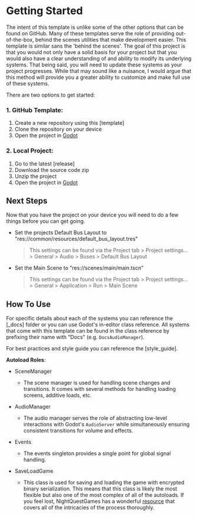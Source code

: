 # Getting Started

The intent of this template is unlike some of the other options that can be found on GitHub. Many
of these templates serve the role of providing out-of-the-box, behind the scenes utilities that
make development easier. This template is similar sans the 'behind the scenes'. The goal of this
project is that you would not only have a solid basis for your project but that you would also
have a clear understanding of and ability to modify its underlying systems. That being said, you
will need to update these systems as your project progresses. While that may sound like a nuisance,
I would argue that this method will provide you a greater ability to customize and make full use
of these systems.

There are two options to get started:

### 1. GitHub Template:
1. Create a new repository using this [template]
2. Clone the repository on your device
3. Open the project in [Godot](https://godotengine.org/download/)

### 2. Local Project:
1. Go to the latest [release]
2. Download the source code zip
3. Unzip the project
4. Open the project in [Godot](https://godotengine.org/download/)


## Next Steps

Now that you have the project on your device you will need to do a few things before you can
get going.

- Set the projects Default Bus Layout to "res://common/resources/default_bus_layout.tres"

  > This settings can be found via the Project tab > Project settings... > General > Audio >
  > Buses > Default Bus Layout

- Set the Main Scene to "res://scenes/main/main.tscn"

  > This settings can be found via the Project tab > Project settings... > General > Application >
  > Run > Main Scene

## How To Use

For specific details about each of the systems you can reference the [_docs] folder or you can
use Godot's in-editor class reference. All systems that come with this template can be found in
the class reference by prefixing their name with "Docs" (e.g. `DocsAudioManager`).

For best practices and style guide you can reference the [style_guide].

**Autoload Roles**:

- SceneManager
  
  - The scene manager is used for handling scene changes and transitions. It comes with several
    methods for handling loading screens, additive loads, etc.
    
- AudioManager
  
  - The audio manager serves the role of abstracting low-level interactions with Godot's `AudioServer`
    while simultaneously ensuring consistent transitions for volume and effects.

- Events

  - The events singleton provides a single point for global signal handling.

- SaveLoadGame

  - This class is used for saving and loading the game with encrypted binary serialization. This means
    that this class is likely the most flexible but also one of the most complex of all of the autoloads.
    If you feel lost, NightQuestGames has a wonderful
    [resource](https://www.nightquestgames.com/godot-4-save-and-load-games-how-to-build-a-robust-system/)
    that covers all of the intricacies of the process thoroughly.
